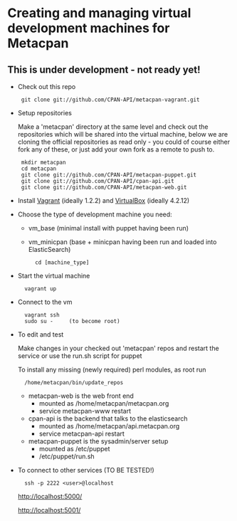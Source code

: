 # Creating and managing virtual development machines for Metacpan

## This is under development - not ready yet!

-  Check out this repo

		git clone git://github.com/CPAN-API/metacpan-vagrant.git

-  Setup repositories

	Make a 'metacpan' directory at the same level and check out the repositories
	which will be shared into the virtual machine, below we are cloning
	the official repositories as read only - you could of course either
	fork any of these, or just add your own fork as a remote to push to.

		mkdir metacpan
		cd metacpan
		git clone git://github.com/CPAN-API/metacpan-puppet.git
		git clone git://github.com/CPAN-API/cpan-api.git
		git clone git://github.com/CPAN-API/metacpan-web.git

- Install [Vagrant](http://downloads.vagrantup.com/) (ideally 1.2.2) and [VirtualBox](https://www.virtualbox.org/wiki/Downloads) (ideally 4.2.12)

- Choose the type of development machine you need:
	- vm_base (minimal install with puppet having been run)
	- vm_minicpan (base + minicpan having been run and loaded into ElasticSearch)

			cd [machine_type]

- Start the virtual machine

		vagrant up

- Connect to the vm

		vagrant ssh
		sudo su -     (to become root)

- To edit and test

	Make changes in your checked out 'metacpan' repos and restart the service or use the run.sh script for puppet

	To install any missing (newly required) perl modules, as root run

		/home/metacpan/bin/update_repos

	- metacpan-web is the web front end
		- mounted as /home/metacpan/metacpan.org
		- service metacpan-www restart
	- cpan-api is the backend that talks to the elasticsearch
		- mounted as /home/metacpan/api.metacpan.org
		- service metacpan-api restart
	- metacpan-puppet is the sysadmin/server setup
		- mounted as /etc/puppet
		- /etc/puppet/run.sh

- To connect to other services (TO BE TESTED!)

		ssh -p 2222 <user>@localhost

	[http://localhost:5000/](http://localhost:5000/)

	[http://localhost:5001/](http://localhost:5001/)


